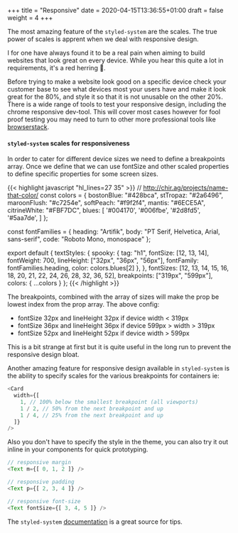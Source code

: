 +++
title = "Responsive"
date = 2020-04-15T13:36:55+01:00
draft = false
weight = 4
+++

The most amazing feature of the `styled-system` are the scales.
The true power of scales is apprent when we deal with responsive design.

I for one have always found it to be a real pain when aiming to build
websites that look great on every device. While you hear this quite a lot
in requirements, it's a red herring 🍣.

Before trying to make a website look good on a specific device check your
customer base to see what devices most your users have and make it look
great for the 80%, and style it so that it is not unusable on the other 20%.
There is a wide range of tools to test your responsive design, including
the chrome responsive dev-tool. This will cover most cases however for
fool proof testing you may need to turn to other more professional tools
like [browserstack](https://www.browserstack.com/).

#### `styled-system` scales for responsiveness
In order to cater for different device sizes we need to define a breakpoints
array. Once we define that we can use fontSize and other scaled properties
to define specific properties for some screen sizes.

{{< highlight javascript "hl_lines=27 35" >}}
// http://chir.ag/projects/name-that-color/
const colors = {
  bostonBlue: "#428bca",
  stTropaz: "#2a6496",
  maroonFlush: "#c7254e",
  softPeach: "#f9f2f4",
  mantis: "#6ECE5A",
  citrineWhite: "#FBF7DC",
  blues: [
    '#004170',
    '#006fbe',
    '#2d8fd5',
    '#5aa7de',
  ]
};

const fontFamilies = {
  heading: "Artifik",
  body: "PT Serif, Helvetica, Arial, sans-serif",
  code: "Roboto Mono, monospace"
};

export default {
  textStyles: {
    spooky: {
      tag: "h1",
      fontSize: [12, 13, 14],
      fontWeight: 700,
      lineHeight: ["32px", "36px", "56px"],
      fontFamily: fontFamilies.heading,
      color: colors.blues[2]
    },
  },
  fontSizes: [12, 13, 14, 15, 16, 18, 20, 21, 22, 24, 26, 28, 32, 36, 52],
  breakpoints: ["319px", "599px"],
  colors: {
    ...colors
  }
};
{{< /highlight >}}

The breakpoints, combined with the array of sizes will make the prop
be lowest index from the prop array.
The above config:
- fontSize 32px and lineHeight 32px if device width < 319px
- fontSize 36px and lineHeight 36px if device 599px > width > 319px
- fontSize 52px and lineHeight 52px if device width > 599px

This is a bit strange at first but it is quite useful in the long run to
prevent the responsive design bloat.

Another amazing feature for responsive design available in `styled-system`
is the ability to specify scales for the various breakpoints for containers
ie:

```javascript
<Card
  width={[
    1, // 100% below the smallest breakpoint (all viewports)
    1 / 2, // 50% from the next breakpoint and up
    1 / 4, // 25% from the next breakpoint and up
  ]}
/>
```

Also you don't have to specify the style in the theme, you can also
try it out inline in your components for quick prototyping.
```javascript
// responsive margin
<Text m={[ 0, 1, 2 ]} />

// responsive padding
<Text p={[ 2, 3, 4 ]} />

// responsive font-size
<Text fontSize={[ 3, 4, 5 ]} />
```

The `styled-system` [documentation](https://styled-system.com/) is a great source for tips.
